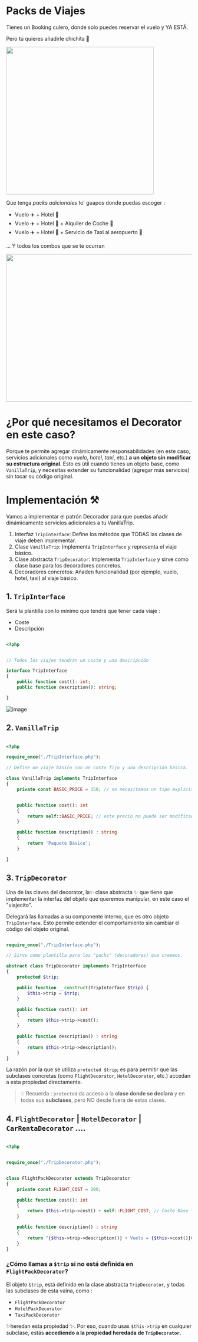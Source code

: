 
# Packs de Viajes

Tienes un Booking culero, donde solo puedes reservar el vuelo y YA ESTÁ.

Pero tú quieres añadirle chichita 👻

<img src="https://github.com/user-attachments/assets/225d4999-f09b-4052-a26c-0556b787fac5" height="400" />

Que tenga *packs adicionales* to' guapos donde puedas escoger :

- Vuelo ✈️ + Hotel 🏨
- Vuelo ✈️ + Hotel 🏨 + Alquiler de Coche 🚗
- Vuelo ✈️ + Hotel 🏨 + Servicio de Taxi al aeropuerto 🚖

... Y todos los combos que se te ocurran

<img src="https://github.com/user-attachments/assets/e3568e79-b9f7-4b36-b2cc-32d7a83639fd" width="600" height="400" />


# ¿Por qué necesitamos el Decorator en este caso?

Porque te permite agregar dinámicamente responsabilidades (en este caso, servicios adicionales como *vuelo*, *hotel*, *taxi*, etc.) __a un objeto sin modificar su estructura original__. Esto es útil cuando tienes un objeto base, como `VanillaTrip`, y necesitas extender su funcionalidad (agregar más servicios) sin tocar su código original.


# Implementación ⚒️

Vamos a implementar el patrón Decorador para que puedas añadir dinámicamente servicios adicionales a tu VanillaTrip.

1. Interfaz `TripInterface`: Define los métodos que TODAS las clases de viaje deben implementar.
2. Clase `VanillaTrip`: Implementa `TripInterface` y representa el viaje básico.
3. Clase abstracta `TripDecorator`: Implementa `TripInterface` y sirve como clase base para los decoradores concretos.
4. Decoradores concretos: Añaden funcionalidad (por ejemplo, vuelo, hotel, taxi) al viaje básico.


## 1. `TripInterface`

Será la plantilla con lo mínimo que tendrá que tener cada viaje :

- Coste
- Descripción

```php

<?php


// Todos los viajes tendrán un coste y una descripción

interface TripInterface
{
    public function cost(): int;
    public function description(): string;

}

```

![image](https://github.com/user-attachments/assets/4fcc38b8-7459-4eb9-8863-8b5d59c329fd)


## 2. `VanillaTrip`

```php

<?php

require_once("./TripInterface.php");

// Define un viaje básico con un costo fijo y una descripción básica.

class VanillaTrip implements TripInterface
{
    private const BASIC_PRICE = 150; // no necesitamos un tipo explícito ya que con las constantes en PHP no es necesario 


    public function cost(): int
    {
        return self::BASIC_PRICE; // este precio no puede ser modificado
    }

    public function description() : string 
    {
        return 'Paquete Básico';
    }

}

```

## 3.  `TripDecorator`

Una de las claves del decorator, la✨ clase abstracta ✨ que tiene que implementar la interfaz del objeto que queremos manipular, en este caso el "viajecito".

Delegará las llamadas a su componente interno, que es otro objeto `TripInterface`. Esto permite extender el comportamiento sin cambiar el código del objeto original.

```php

require_once("./TripInterface.php");

// Sirve como plantilla para los "packs" (decoradores) que creemos.

abstract class TripDecorator implements TripInterface
{
    protected $trip;

    public function __construct(TripInterface $trip) {
        $this->trip = $trip;
    }

    public function cost(): int
    {
        return $this->trip->cost();
    }

    public function description() : string 
    {
        return $this->trip->description();
    }
}

```

La razón por la que se utiliza `protected $trip`; es para permitir que las subclases concretas (como `FlightDecorator`, `HotelDecorator`, etc.) accedan a esta propiedad directamente.

> 💡 Recuerda : `protected` da acceso a la __clase donde se declara__ y en todas sus __subclases__, pero NO desde fuera de estas clases.


## 4. `FlightDecorator` | `HotelDecorator` | `CarRentaDecorator` ....


```php

<?php


require_once("./TripDecorator.php");


class FlightPackDecorator extends TripDecorator
{
    private const FLIGHT_COST = 200;

    public function cost(): int
    {
        return $this->trip->cost() + self::FLIGHT_COST; // Coste Base + Vuelo
    }

    public function description() : string 
    {
        return "{$this->trip->description()} + Vuelo = {$this->cost()}€ \n";
    }
}

```

### ¿Cómo llamas a `$trip` si no está definida en `FlightPackDecorator`?

El objeto `$trip`, está definido en la clase abstracta `TripDecorator`, y todas las subclases de esta vaina, como :
- `FlightPackDecorator`
- `HotelPackDecorator`
- `TaxiPackDecorator`

✨heredan esta propiedad ✨. Por eso, cuando usas `$this->trip` en cualquier subclase, estás __accediendo a la propiedad heredada de `TripDecorator`.__

